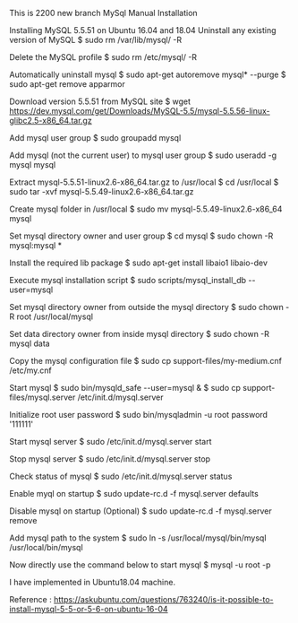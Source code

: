 This is 2200 new branch
MySql Manual Installation

Installing MySQL 5.5.51 on Ubuntu 16.04 and 18.04
Uninstall any existing version of MySQL
$ sudo rm /var/lib/mysql/ -R


Delete the MySQL profile
$ sudo rm /etc/mysql/ -R


Automatically uninstall mysql
$ sudo apt-get autoremove mysql* --purge
$ sudo apt-get remove apparmor


Download version 5.5.51 from MySQL site
$ wget https://dev.mysql.com/get/Downloads/MySQL-5.5/mysql-5.5.56-linux-glibc2.5-x86_64.tar.gz


Add mysql user group
$ sudo groupadd mysql


Add mysql (not the current user) to mysql user group
$ sudo useradd -g  mysql mysql


Extract mysql-5.5.51-linux2.6-x86_64.tar.gz to /usr/local
$ cd /usr/local
$ sudo tar -xvf mysql-5.5.49-linux2.6-x86_64.tar.gz


Create mysql folder in /usr/local
$ sudo mv mysql-5.5.49-linux2.6-x86_64 mysql


Set mysql directory owner and user group
$ cd mysql
$ sudo chown -R mysql:mysql *


Install the required lib package
$ sudo apt-get install libaio1 libaio-dev


Execute mysql installation script
$ sudo scripts/mysql_install_db --user=mysql


Set mysql directory owner from outside the mysql directory
$ sudo chown -R root /usr/local/mysql


Set data directory owner from inside mysql directory
$ sudo chown -R mysql data


Copy the mysql configuration file
$ sudo cp support-files/my-medium.cnf /etc/my.cnf 


Start mysql
$ sudo bin/mysqld_safe --user=mysql &
$ sudo cp support-files/mysql.server /etc/init.d/mysql.server


Initialize root user password
$ sudo bin/mysqladmin -u root password '111111'


Start mysql server
$ sudo /etc/init.d/mysql.server start


Stop mysql server
$ sudo /etc/init.d/mysql.server stop


Check status of mysql
$ sudo /etc/init.d/mysql.server status


Enable myql on startup
$ sudo update-rc.d -f mysql.server defaults 


Disable mysql on startup (Optional)
$ sudo update-rc.d -f mysql.server remove


Add mysql path to the system
$ sudo ln -s /usr/local/mysql/bin/mysql /usr/local/bin/mysql


Now directly use the command below to start mysql
$ mysql -u root -p 


I have implemented in Ubuntu18.04 machine.

Reference : https://askubuntu.com/questions/763240/is-it-possible-to-install-mysql-5-5-or-5-6-on-ubuntu-16-04

